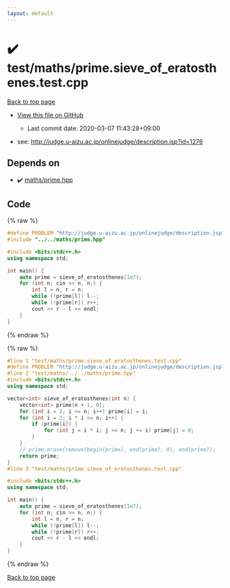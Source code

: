 ```yaml
---
layout: default
---
```


<!-- mathjax config similar to math.stackexchange -->
<script type="text/javascript" async
  src="https://cdnjs.cloudflare.com/ajax/libs/mathjax/2.7.5/MathJax.js?config=TeX-MML-AM_CHTML">
</script>
<script type="text/x-mathjax-config">
  MathJax.Hub.Config({
    TeX: { equationNumbers: { autoNumber: "AMS" }},
    tex2jax: {
      inlineMath: [ ['$','$'] ],
      processEscapes: true
    },
    "HTML-CSS": { matchFontHeight: false },
    displayAlign: "left",
    displayIndent: "2em"
  });
</script>

<script type="text/javascript" src="https://cdnjs.cloudflare.com/ajax/libs/jquery/3.4.1/jquery.min.js"></script>
<script src="https://cdn.jsdelivr.net/npm/jquery-balloon-js@1.1.2/jquery.balloon.min.js" integrity="sha256-ZEYs9VrgAeNuPvs15E39OsyOJaIkXEEt10fzxJ20+2I=" crossorigin="anonymous"></script>
<script type="text/javascript" src="../../../assets/js/copy-button.js"></script>
<link rel="stylesheet" href="../../../assets/css/copy-button.css" />


# :heavy_check_mark: test/maths/prime.sieve_of_eratosthenes.test.cpp

<a href="../../../index.html">Back to top page</a>

* <a href="{{ site.github.repository_url }}/blob/master/test/maths/prime.sieve_of_eratosthenes.test.cpp">View this file on GitHub</a>
    - Last commit date: 2020-03-07 11:43:28+09:00


* see: <a href="http://judge.u-aizu.ac.jp/onlinejudge/description.jsp?id=1276">http://judge.u-aizu.ac.jp/onlinejudge/description.jsp?id=1276</a>


## Depends on

* :heavy_check_mark: <a href="../../../library/maths/prime.hpp.html">maths/prime.hpp</a>


## Code

<a id="unbundled"></a>
{% raw %}
```cpp
#define PROBLEM "http://judge.u-aizu.ac.jp/onlinejudge/description.jsp?id=1276"
#include "../../maths/prime.hpp"

#include <bits/stdc++.h>
using namespace std;

int main() {
    auto prime = sieve_of_eratosthenes(1e7);
    for (int n; cin >> n, n;) {
        int l = n, r = n;
        while (!prime[l]) l--;
        while (!prime[r]) r++;
        cout << r - l << endl;
    }
}
```
{% endraw %}

<a id="bundled"></a>
{% raw %}
```cpp
#line 1 "test/maths/prime.sieve_of_eratosthenes.test.cpp"
#define PROBLEM "http://judge.u-aizu.ac.jp/onlinejudge/description.jsp?id=1276"
#line 2 "test/maths/../../maths/prime.hpp"
#include <bits/stdc++.h>
using namespace std;

vector<int> sieve_of_eratosthenes(int n) {
    vector<int> prime(n + 1, 0);
    for (int i = 2; i <= n; i++) prime[i] = i;
    for (int i = 2; i * i <= n; i++) {
        if (prime[i]) {
            for (int j = i * i; j <= n; j += i) prime[j] = 0;
        }
    }
    // prime.erase(remove(begin(prime), end(prime), 0), end(prime));
    return prime;
}
#line 3 "test/maths/prime.sieve_of_eratosthenes.test.cpp"

#include <bits/stdc++.h>
using namespace std;

int main() {
    auto prime = sieve_of_eratosthenes(1e7);
    for (int n; cin >> n, n;) {
        int l = n, r = n;
        while (!prime[l]) l--;
        while (!prime[r]) r++;
        cout << r - l << endl;
    }
}

```
{% endraw %}

<a href="../../../index.html">Back to top page</a>

